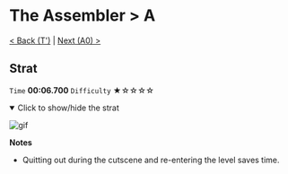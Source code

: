 # The Assembler > A

[< Back (T')](https://github.com/Doublevil/scbspeedrun/blob/main/levels/C/T'.md) | [Next (A0) >](https://github.com/Doublevil/scbspeedrun/blob/main/levels/A/A0.md)

## Strat

`Time` **00:06.700** `Difficulty` ★☆☆☆☆
<details open>
  <summary>Click to show/hide the strat</summary>

  ![gif](https://github.com/Doublevil/scbspeedrun/blob/main/media/levels/A/A_Strat.webp)

  **Notes**
  - Quitting out during the cutscene and re-entering the level saves time.
</details>
